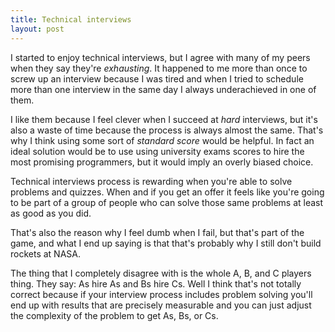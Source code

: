 ```yaml
---
title: Technical interviews
layout: post
---
```


I started to enjoy technical interviews, but I agree with many of my peers when
they say they're *exhausting*. It happened to me more than once to screw up an
interview because I was tired and when I tried to schedule more than one
interview in the same day I always underachieved in one of them.

I like them because I feel clever when I succeed at *hard* interviews, but it's
also a waste of time because the process is always almost the same. That's why
I think using some sort of *standard score* would be helpful. In fact an ideal
solution would be to use using university exams scores to hire the most
promising programmers, but it would imply an overly biased choice.

Technical interviews process is rewarding when you're able to solve problems
and quizzes. When and if you get an offer it feels like you're going to be part
of a group of people who can solve those same problems at least as good as you
did.

That's also the reason why I feel dumb when I fail, but that's part of the
game, and what I end up saying is that that's probably why I still don't build
rockets at NASA.

The thing that I completely disagree with is the whole A, B, and C players
thing. They say: As hire As and Bs hire Cs. Well I think that's not totally
correct because if your interview process includes problem solving you'll end up
with results that are precisely measurable and you can just adjust the
complexity of the problem to get As, Bs, or Cs.
